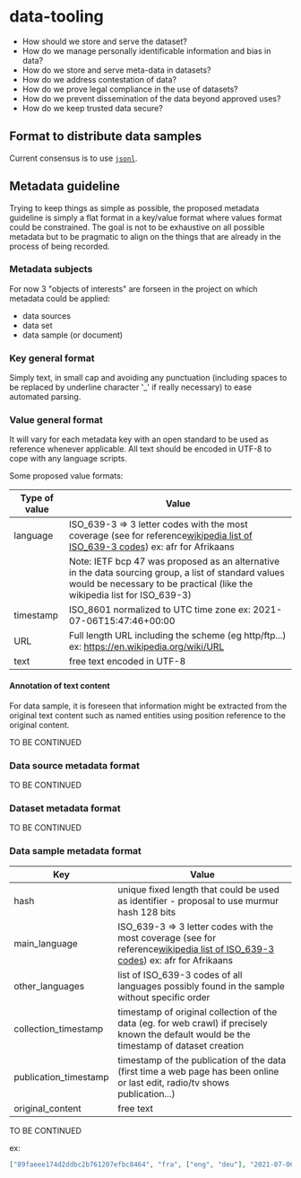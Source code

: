 # data-tooling
- How should we store and serve the dataset?
- How do we manage personally identificable information and bias in data?
- How do we store and serve meta-data in datasets?
- How do we address contestation of data?
- How do we prove legal compliance in the use of datasets?
- How do we prevent dissemination of the data beyond approved uses?
- How do we keep trusted data secure?

## Format to distribute data samples

Current consensus is to use [`jsonl`](https://jsonlines.org/).

## Metadata guideline

Trying to keep things as simple as possible, the proposed metadata guideline is simply a flat format in a key/value format where values format could be constrained. The goal is not to be exhaustive on all possible metadata but to be pragmatic to align on the things that are already in the process of being recorded.

### Metadata subjects

For now 3 "objects of interests" are forseen in the project on which metadata could be applied:

- data sources 
- data set
- data sample (or document)

### Key general format

Simply text, in small cap and avoiding any punctuation (including spaces to be replaced by underline character '_' if really necessary)  to ease automated parsing.

### Value general format

It will vary for each metadata key with an open standard to be used as reference whenever applicable. All text should be encoded in UTF-8 to cope with any language scripts.

Some proposed value formats:

| Type of value       	| Value                                                                                                                                                                                                                                  	|
|-----------	|----------------------------------------------------------------------------------------------------------------------------------------------------------------------------------------------------------------------------------------	|
| language  	| ISO_639-3 => 3 letter codes with the most coverage (see for reference[wikipedia list of ISO_639-3 codes](https://en.wikipedia.org/wiki/Wikipedia:WikiProject_Languages/List_of_ISO_639-3_language_codes_(2019))) ex: afr for Afrikaans 	|
|               | Note: IETF bcp 47 was proposed as an alternative in the data sourcing group, a list of standard values would be necessary to be practical (like the wikipedia list for ISO_639-3) 
| timestamp 	| ISO_8601 normalized to UTC time zone ex: 2021-07-06T15:47:46+00:00                                                                                                                                                                     	|
| URL       	| Full length URL including the scheme (eg http/ftp...)  ex: https://en.wikipedia.org/wiki/URL                                                                                                                                           	|
| text      	| free text encoded in UTF-8

#### Annotation of text content

For data sample, it is foreseen that information might be extracted from the original text content such as named entities using position reference to the original content.

TO BE CONTINUED

### Data source metadata format

TO BE CONTINUED

### Dataset metadata format 

TO BE CONTINUED

### Data sample metadata format 

| Key                   	| Value                                                                                                                                                                                                                                  	|
|-----------------------	|----------------------------------------------------------------------------------------------------------------------------------------------------------------------------------------------------------------------------------------	|
| hash            	| unique fixed length that could be used as identifier - proposal to use murmur hash 128 bits                                                                                                                                                                     	|
| main_language         	| ISO_639-3 => 3 letter codes with the most coverage (see for reference[wikipedia list of ISO_639-3 codes](https://en.wikipedia.org/wiki/Wikipedia:WikiProject_Languages/List_of_ISO_639-3_language_codes_(2019))) ex: afr for Afrikaans 	|
| other_languages       	| list of ISO_639-3 codes of all languages possibly found in the sample without specific order                                                                                                                                           	|
| collection_timestamp  	| timestamp of original collection of the data (eg. for web crawl) if precisely known the default would be the timestamp of dataset creation                                                                                             	|
| publication_timestamp 	| timestamp of the publication of the data (first time a web page has been online or last edit, radio/tv shows publication...)                                                                                                           	|
| original_content      	| free text       

TO BE CONTINUED

ex:
```json
["89faeee174d2ddbc2b761207efbc8464", "fra", ["eng", "deu"], "2021-07-06T19:06:02Z", null, "je crois il est parti à Stuttgart ou bien à London"]
```


